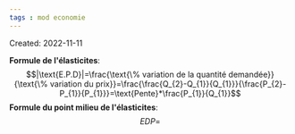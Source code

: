 ```yaml
---
tags : mod economie
---
```

Created: 2022-11-11 

**Formule de l'élasticites**: 
$$|\text{E.P.D}|=\frac{\text{\% variation de la quantité demandée}}{\text{\% variation du prix}}=\frac{\frac{Q_{2}-Q_{1}}{Q_{1}}}{\frac{P_{2}-P_{1}}{P_{1}}}=\text{Pente}*\frac{P_{1}}{Q_{1}}$$
**Formule du point milieu de l'élasticites**:
$$EDP = $$